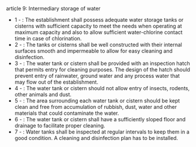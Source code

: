 article 9: Intermediary storage of water

<ul>
			<li>1 - : The establishment shall possess adequate water storage tanks or cisterns with sufficient capacity to meet the needs when operating at maximum capacity and also to allow sufficient water-chlorine contact time in case of chlorination.<ul>
			</ul></li>			<li>2 - : The tanks or cisterns shall be well constructed with their internal surfaces smooth and impermeable to allow for easy cleaning and disinfection.<ul>
			</ul></li>			<li>3 - : The water tank or cistern shall be provided with an inspection hatch that permits entry for cleaning purposes. The design of the hatch should prevent entry of rainwater, ground water and any process water that may flow out of the establishment.<ul>
			</ul></li>			<li>4 - : The water tank or cistern should not allow entry of insects, rodents, other animals and dust.<ul>
			</ul></li>			<li>5 - : The area surrounding each water tank or cistern should be kept clean and free from accumulation of rubbish, dust, water and other materials that could contaminate the water.<ul>
			</ul></li>			<li>6 - : The water tank or cistern shall have a sufficiently sloped floor and drainage to facilitate proper cleaning.<ul>
			</ul></li>			<li>7 - : Water tanks shall be inspected at regular intervals to keep them in a good condition. A cleaning and disinfection plan has to be installed.<ul>
			</ul></li></ul>